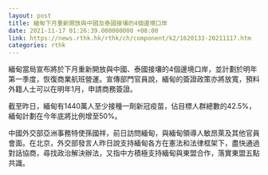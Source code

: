 ```yaml
---
layout: post
title: 緬甸下月重新開放與中國及泰國接壤的4個邊境口岸
date: 2021-11-17 01:26:39.000000000 +08:00
link: https://news.rthk.hk/rthk/ch/component/k2/1620133-20211117.htm
categories: rthk
---
```


緬甸當局宣布將於下月重新開放與中國、泰國接壤的4個邊境口岸，並計劃於明年第一季度，恢復商業航班營運。宣傳部門官員說，緬甸的簽證政策亦將放寬，預料外籍人士可以在明年1月，申請商務簽證。

截至昨日，緬甸有1440萬人至少接種一劑新冠疫苗，佔目標人群總數的42.5%，緬甸計劃在今年底將比例增至50%。

中國外交部亞洲事務特使孫國祥，前日訪問緬甸，與緬甸領導人敏昂萊及其他官員會面。在北京，外交部發言人昨日說支持緬甸各方在憲法和法律框架下，盡快通過對話協商，尋找政治解決辦法，又指中方積極支持緬甸與東盟合作，落實東盟五點共識。
